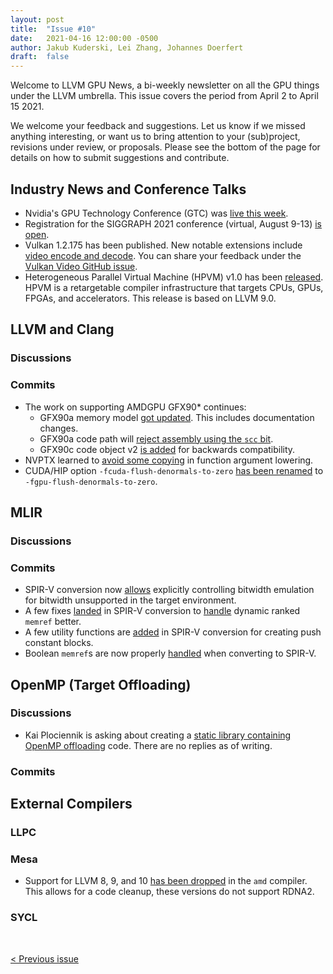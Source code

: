 ```yaml
---
layout: post
title:  "Issue #10"
date:   2021-04-16 12:00:00 -0500
author: Jakub Kuderski, Lei Zhang, Johannes Doerfert
draft:  false
---
```


Welcome to LLVM GPU News, a bi-weekly newsletter on all the GPU things under the LLVM umbrella.
This issue covers the period from April 2 to April 15 2021.

We welcome your feedback and suggestions. Let us know if we missed anything interesting, or want us to bring attention to your (sub)project, revisions under review, or proposals. Please see the bottom of the page for details on how to submit suggestions and contribute.


## Industry News and Conference Talks

*  Nvidia's GPU Technology Conference (GTC) was [live this week](https://www.nvidia.com/en-us/gtc/).
*  Registration for the SIGGRAPH 2021 conference (virtual, August 9-13) [is open](https://s2021.siggraph.org/register/).
*  Vulkan 1.2.175 has been published. New notable extensions include [video encode and decode](https://www.khronos.org/blog/an-introduction-to-vulkan-video). You can share your feedback under the [Vulkan Video GitHub issue](https://github.com/KhronosGroup/Vulkan-Docs/issues/1497).
*  Heterogeneous Parallel Virtual Machine (HPVM) v1.0 has been [released](https://lists.llvm.org/pipermail/llvm-dev/2021-April/149693.html). HPVM is a retargetable compiler infrastructure that targets CPUs, GPUs, FPGAs, and accelerators. This release is based on LLVM 9.0.


##  LLVM and Clang

### Discussions

### Commits

*  The work on supporting AMDGPU GFX90* continues:
   -  GFX90a memory model [got updated](https://reviews.llvm.org/D100070). This includes documentation changes.
   -  GFX90a code path will [reject assembly using the `scc` bit](https://reviews.llvm.org/D100069).
   -  GFX90c code object v2 [is added](https://reviews.llvm.org/D100126) for backwards compatibility.
*  NVPTX learned to [avoid some copying](https://reviews.llvm.org/D99979) in function argument lowering.
*  CUDA/HIP option `-fcuda-flush-denormals-to-zero` [has been renamed](https://reviews.llvm.org/D99688) to `-fgpu-flush-denormals-to-zero`.


## MLIR

### Discussions

### Commits

*  SPIR-V conversion now [allows](https://reviews.llvm.org/D100059) explicitly controlling bitwidth emulation for bitwidth unsupported in the target environment.
*  A few fixes [landed](https://reviews.llvm.org/D100335) in SPIR-V conversion to [handle](https://reviews.llvm.org/D100337) dynamic ranked `memref` better.
*  A few utility functions are [added]( https://reviews.llvm.org/D99725) in SPIR-V conversion for creating push constant blocks.
*  Boolean `memref`s are now properly [handled](https://reviews.llvm.org/D99724) when converting to SPIR-V.


## OpenMP (Target Offloading)

### Discussions

*  Kai Plociennik is asking about creating a [static library containing OpenMP offloading](https://lists.llvm.org/pipermail/llvm-dev/2021-April/149870.html) code. There are no replies as of writing.

### Commits


## External Compilers

### LLPC

### Mesa

* Support for LLVM 8, 9, and 10 [has been dropped](https://gitlab.freedesktop.org/mesa/mesa/-/merge_requests/10199) in the `amd` compiler. This allows for a code cleanup, these versions do not support RDNA2.

### SYCL

<br/>
<p style="text-align:left;">
    <a href="{% post_url 2021-04-02-issue-9 %}"> < Previous issue</a>
    <span style="float:right;">
        <!--<a href="{% post_url 2021-04-30-issue-11 %}"> Next issue > </a>-->
    </span>
</p>
